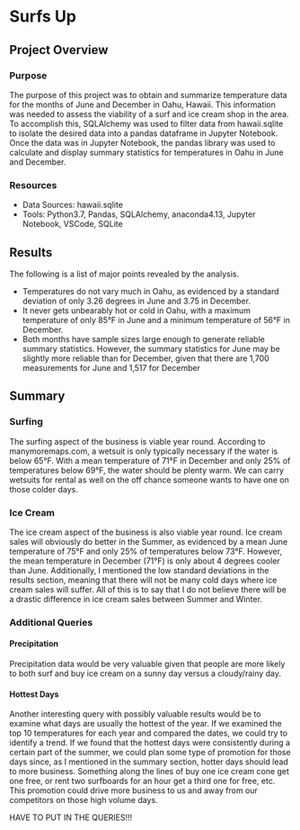 # Surfs Up

## Project Overview

### Purpose
The purpose of this project was to obtain and summarize temperature data for the months of June and December in Oahu, Hawaii. This information was needed to assess the viability of a surf and ice cream shop in the area. To accomplish this, SQLAlchemy was used to filter data from hawaii.sqlite to isolate the desired data into a pandas dataframe in Jupyter Notebook. Once the data was in Jupyter Notebook, the pandas library was used to calculate and display summary statistics for temperatures in Oahu in June and December.

### Resources
- Data Sources: hawaii.sqlite
- Tools: Python3.7, Pandas, SQLAlchemy, anaconda4.13, Jupyter Notebook, VSCode, SQLite

## Results
The following is a list of major points revealed by the analysis.

- Temperatures do not vary much in Oahu, as evidenced by a standard deviation of only 3.26 degrees in June and 3.75 in December.
- It never gets unbearably hot or cold in Oahu, with a maximum temperature of only 85°F in June and a minimum temperature of 56°F in December. 
- Both months have sample sizes large enough to generate reliable summary statistics. However, the summary statistics for June may be slightly more reliable than for December, given that there are 1,700 measurements for June and 1,517 for December

## Summary

### Surfing
The surfing aspect of the business is viable year round. According to manymoremaps.com, a wetsuit is only typically necessary if the water is below 65°F. With a mean temperature of 71°F in December and only 25% of temperatures below 69°F, the water should be plenty warm. We can carry wetsuits for rental as well on the off chance someone wants to have one on those colder days.

### Ice Cream
The ice cream aspect of the business is also viable year round. Ice cream sales will obviously do better in the Summer, as evidenced by a mean June temperature of 75°F and only 25% of temperatures below 73°F. However, the mean temperature in December (71°F) is only about 4 degrees cooler than June. Additionally, I mentioned the low standard deviations in the results section, meaning that there will not be many cold days where ice cream sales will suffer. All of this is to say that I do not believe there will be a drastic difference in ice cream sales between Summer and Winter.

### Additional Queries

#### Precipitation
Precipitation data would be very valuable given that people are more likely to both surf and buy ice cream on a sunny day versus a cloudy/rainy day.

#### Hottest Days
Another interesting query with possibly valuable results would be to examine what days are usually the hottest of the year. If we examined the top 10 temperatures for each year and compared the dates, we could try to identify a trend. If we found that the hottest days were consistently during a certain part of the summer, we could plan some type of promotion for those days since, as I mentioned in the summary section, hotter days should lead to more business. Something along the lines of buy one ice cream cone get one free, or rent two surfboards for an hour get a third one for free, etc. This promotion could drive more business to us and away from our competitors on those high volume days.

HAVE TO PUT IN THE QUERIES!!!